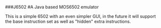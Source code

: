 ###J6502
#A Java based MOS6502 emulator

This is a simple 6502 with an even simpler GUI, in the future it will support the base instruction set as well as
"hidden" extra instructions.
